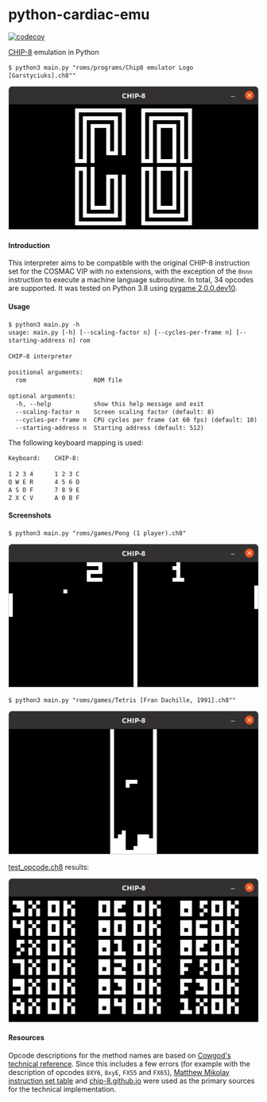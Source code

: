 # python-cardiac-emu
[![codecov](https://codecov.io/gh/weibell/python-chip8-emu/branch/master/graph/badge.svg)](https://codecov.io/gh/weibell/python-chip8-emu)

[CHIP-8](https://en.wikipedia.org/wiki/CHIP-8) emulation in Python


```commandline
$ python3 main.py "roms/programs/Chip8 emulator Logo [Garstyciuks].ch8""
```
<div align="center">
    <img src="images/screenshot_logo.png?raw=true">
</div>


#### Introduction
This interpreter aims to be compatible with the original CHIP-8 instruction set for the COSMAC VIP with no extensions, with the exception of the `0nnn` instruction to execute a machine language subroutine.
In total, 34 opcodes are supported.
It was tested on Python 3.8 using [pygame 2.0.0.dev10](https://pypi.org/project/pygame/2.0.0.dev10/).

#### Usage
```commandline
$ python3 main.py -h
usage: main.py [-h] [--scaling-factor n] [--cycles-per-frame n] [--starting-address n] rom

CHIP-8 interpreter

positional arguments:
  rom                   ROM file

optional arguments:
  -h, --help            show this help message and exit
  --scaling-factor n    Screen scaling factor (default: 8)
  --cycles-per-frame n  CPU cycles per frame (at 60 fps) (default: 10)
  --starting-address n  Starting address (default: 512)
```

The following keyboard mapping is used:

```
Keyboard:    CHIP-8:

1 2 3 4      1 2 3 C
Q W E R      4 5 6 D
A S D F      7 8 9 E
Z X C V      A 0 B F
```


#### Screenshots

```commandline
$ python3 main.py "roms/games/Pong (1 player).ch8"
```
<div align="center">
    <img src="images/screenshot_pong.png?raw=true">
</div>


```commandline
$ python3 main.py "roms/games/Tetris [Fran Dachille, 1991].ch8""
```
<div align="center">
    <img src="images/screenshot_tetris.png?raw=true">
</div>


[test_opcode.ch8](https://github.com/corax89/chip8-test-rom) results:
<div align="center">
    <img src="images/screenshot_test_opcode.png?raw=true">
</div>



#### Resources
Opcode descriptions for the method names are based on [Cowgod's technical reference](http://devernay.free.fr/hacks/chip8/C8TECH10.HTM).
Since this includes a few errors (for example with the description of opcodes `8XY6`, `8xyE`, `FX55` and `FX65`), [Matthew Mikolay instruction set table](https://github.com/mattmikolay/chip-8/wiki/CHIP%E2%80%908-Instruction-Set) and [chip-8.github.io](https://chip-8.github.io/extensions/#chip-8) were used as the primary sources for the technical implementation.